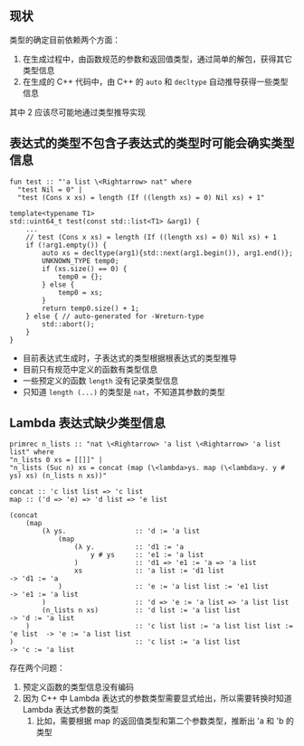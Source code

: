 ## 现状

类型的确定目前依赖两个方面：
1. 在生成过程中，由函数规范的参数和返回值类型，通过简单的解包，获得其它类型信息
2. 在生成的 C++ 代码中，由 C++ 的 `auto` 和 `decltype` 自动推导获得一些类型信息

其中 2 应该尽可能地通过类型推导实现

## 表达式的类型不包含子表达式的类型时可能会确实类型信息

```
fun test :: "'a list \<Rightarrow> nat" where
  "test Nil = 0" |
  "test (Cons x xs) = length (If ((length xs) = 0) Nil xs) + 1"
```

```
template<typename T1>
std::uint64_t test(const std::list<T1> &arg1) {
    ...
    // test (Cons x xs) = length (If ((length xs) = 0) Nil xs) + 1
    if (!arg1.empty()) {
        auto xs = decltype(arg1){std::next(arg1.begin()), arg1.end()};
        UNKNOWN_TYPE temp0;
        if (xs.size() == 0) {
            temp0 = {};
        } else {
            temp0 = xs;
        }
        return temp0.size() + 1;
    } else { // auto-generated for -Wreturn-type
        std::abort();
    }
}
```

- 目前表达式生成时，子表达式的类型根据根表达式的类型推导
- 目前只有规范中定义的函数有类型信息
- 一些预定义的函数 `length` 没有记录类型信息
- 只知道 `length (...)` 的类型是 `nat`，不知道其参数的类型

## Lambda 表达式缺少类型信息

```
primrec n_lists :: "nat \<Rightarrow> 'a list \<Rightarrow> 'a list list" where
"n_lists 0 xs = [[]]" |
"n_lists (Suc n) xs = concat (map (\<lambda>ys. map (\<lambda>y. y # ys) xs) (n_lists n xs))"
```

```
concat :: 'c list list => 'c list
map :: ('d => 'e) => 'd list => 'e list
```

```
(concat
    (map
        (λ ys.                 :: 'd := 'a list
            (map
                (λ y.          :: 'd1 := 'a
                    y # ys     :: 'e1 := 'a list
                )              :: 'd1 => 'e1 := 'a => 'a list
                xs             :: 'a list := 'd1 list                           -> 'd1 := 'a
            )                  :: 'e := 'a list list := 'e1 list                -> 'e1 := 'a list
        )                      :: 'd => 'e := 'a list => 'a list list
        (n_lists n xs)         :: 'd list := 'a list list                       -> 'd := 'a list
    )                          :: 'c list list := 'a list list list := 'e list  -> 'e := 'a list list
)                              :: 'c list := 'a list list                       -> 'c := 'a list
```

存在两个问题：
1. 预定义函数的类型信息没有编码
2. 因为 C++ 中 Lambda 表达式的参数类型需要显式给出，所以需要转换时知道 Lambda 表达式参数的类型
    1. 比如，需要根据 map 的返回值类型和第二个参数类型，推断出 'a 和 'b 的类型
